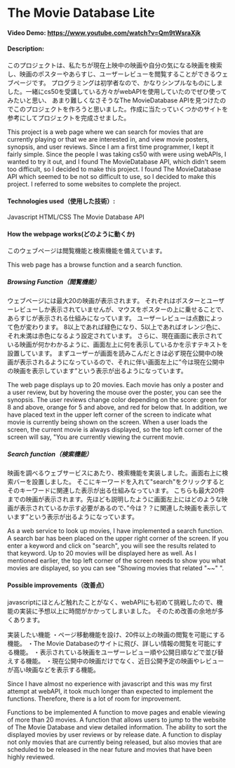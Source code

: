 # The Movie Database Lite
#### Video Demo:  <https://www.youtube.com/watch?v=Qm9tWsraXjk>
#### Description:
このプロジェクトは、私たちが現在上映中の映画や自分の気になる映画を検索し、映画のポスターやあらすじ、ユーザーレビューを閲覧することができるウェブページです。
プログラミングは初学者なので、かなりシンプルなものにしました。一緒にcs50を受講している方々がwebAPIを使用していたのでぜひ使ってみたいと思い、
あまり難しくなさそうなThe MovieDatabase APIを見つけたのでこのプロジェクトを作ろうと思いました。作成に当たっていくつかのサイトを参考にしてプロジェクトを完成させました。

This project is a web page where we can search for movies that are currently playing or that we are interested in, and view movie posters, synopsis, and user reviews. 
Since I am a first time programmer, I kept it fairly simple. 
Since the people I was taking cs50 with were using webAPIs, I wanted to try it out, and I found The MovieDatabase API, which didn't seem too difficult, so I decided to make this project. 
I found The MovieDatabase API which seemed to be not so difficult to use, so I decided to make this project. 
I referred to some websites to complete the project.

#### Technologies used（使用した技術）:
Javascript
HTML/CSS
The Movie Database API

#### How the webpage works(どのように動くか)

このウェブページは閲覧機能と検索機能を備えています。

This web page has a browse function and a search function.

##### Browsing Function（閲覧機能）
ウェブページには最大20の映画が表示されます。
それぞれはポスターとユーザーレビューしか表示されていませんが、マウスをポスターの上に乗せることで、あらすじが表示される仕組みになっています。
ユーザーレビューは点数によって色が変わります。
8以上であれば緑色になり、5以上であればオレンジ色に、それ未満は赤色になるよう設定されています。
さらに、現在画面に表示されている映画が何かわかるように、画面左上に何を表示しているかを示すテキストを設置しています。
まずユーザーが画面を読みこんだときは必ず現在公開中の映画が表示されるようになっているので、それに伴い画面左上に”今は現在公開中の映画を表示しています”という表示が出るようになっています。

The web page displays up to 20 movies. 
Each movie has only a poster and a user review, but by hovering the mouse over the poster, you can see the synopsis. 
The user reviews change color depending on the score: green for 8 and above, orange for 5 and above, and red for below that. 
In addition, we have placed text in the upper left corner of the screen to indicate what movie is currently being shown on the screen. 
When a user loads the screen, the current movie is always displayed, so the top left corner of the screen will say, "You are currently viewing the current movie.

##### Search function（検索機能）
映画を調べるウェブサービスにあたり、検索機能を実装しました。画面右上に検索バーを設置しました。
そこにキーワードを入れて"search"をクリックするとそのキーワードに関連した表示が出る仕組みなっています。
こちらも最大20件までの映画が表示されます。先ほども説明したように画面左上にはどのような映画が表示されているか示す必要があるので、”今は？？に関連した映画を表示しています”という表示が出るようになっています。

As a web service to look up movies, I have implemented a search function. 
A search bar has been placed on the upper right corner of the screen. 
If you enter a keyword and click on "search", you will see the results related to that keyword. 
Up to 20 movies will be displayed here as well. 
As I mentioned earlier, the top left corner of the screen needs to show you what movies are displayed, so you can see "Showing movies that related "~~" ".

#### Possible improvements（改善点）
javascriptにほとんど触れたことがなく、webAPIにも初めて挑戦したので、機能の実装に予想以上に時間がかかってしまいました。
そのため改善の余地が多くあります。

実装したい機能
・ページ移動機能を設け、20件以上の映画の閲覧を可能にする機能。
・The Movie Databaseのサイトに飛び、詳しい情報の閲覧を可能にする機能。
・表示されている映画をユーザーレビュー順や公開日順などで並び替えする機能。
・現在公開中の映画だけでなく、近日公開予定の映画やレビューが高い映画などを表示する機能。

Since I have almost no experience with javascript and this was my first attempt at webAPI, it took much longer than expected to implement the functions.
Therefore, there is a lot of room for improvement.

Functions to be implemented
A function to move pages and enable viewing of more than 20 movies.
A function that allows users to jump to the website of The Movie Database and view detailed information.
The ability to sort the displayed movies by user reviews or by release date.
A function to display not only movies that are currently being released, but also movies that are scheduled to be released in the near future and movies that have been highly reviewed.

